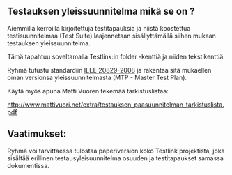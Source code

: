 ## Testauksen yleissuunnitelma mikä se on ?


Aiemmilla kerroilla kirjoitettuja testitapauksia ja niistä koostettua testisuunnitelmaa (Test Suite) laajennetaan sisällyttämällä siihen mukaan testauksen yleissuunnitelma.

Tämä tapahtuu soveltamalla Testlink:in folder -kenttiä ja niiden tekstikenttiä.

Ryhmä tutustu standardiin [IEEE 20829-2008]() ja rakentaa sitä mukaellen oman versionsa yleissuunnitelmasta (MTP - Master Test Plan). 

Käytä myös apuna Matti Vuoren tekemää tarkistuslistaa: 

http://www.mattivuori.net/extra/testauksen_paasuunnitelman_tarkistuslista.pdf


## Vaatimukset:

Ryhmä voi tarvittaessa tulostaa paperiversion koko Testlink projektista, joka sisältää erillinen testausyleisuunnitelma osuuden ja testitapaukset samassa dokumentissa. 







